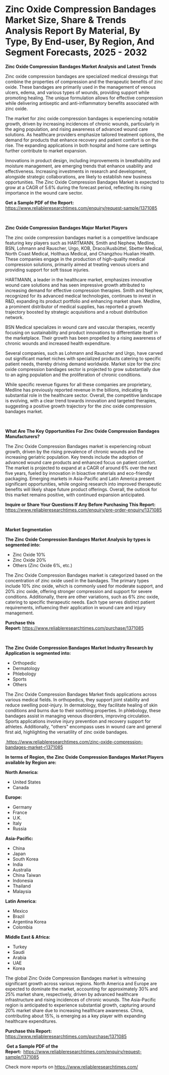 <p><h1>Zinc Oxide Compression Bandages Market Size, Share & Trends Analysis Report By Material, By Type, By End-user, By Region, And Segment Forecasts, 2025 - 2032</h1></p><p><strong>Zinc Oxide Compression Bandages Market Analysis and Latest Trends</strong></p>
<p><p>Zinc oxide compression bandages are specialized medical dressings that combine the properties of compression and the therapeutic benefits of zinc oxide. These bandages are primarily used in the management of venous ulcers, edema, and various types of wounds, providing support while promoting healing. The unique formulation allows for effective compression while delivering antiseptic and anti-inflammatory benefits associated with zinc oxide.</p><p>The market for zinc oxide compression bandages is experiencing notable growth, driven by increasing incidences of chronic wounds, particularly in the aging population, and rising awareness of advanced wound care solutions. As healthcare providers emphasize tailored treatment options, the demand for products that enhance recovery and patient comfort is on the rise. The expanding applications in both hospital and home care settings further contribute to market expansion.</p><p>Innovations in product design, including improvements in breathability and moisture management, are emerging trends that enhance usability and effectiveness. Increasing investments in research and development, alongside strategic collaborations, are likely to establish new business opportunities. The Zinc Oxide Compression Bandages Market is expected to grow at a CAGR of 5.6% during the forecast period, reflecting its rising importance in the wound care sector.</p></p>
<p><strong>Get a Sample PDF of the Report:&nbsp;</strong> <a href="https://www.reliableresearchtimes.com/enquiry/request-sample/1371085?utm_campaign=3005&utm_medium=2&utm_source=Github&utm_content=ia&utm_term=22032025&utm_id=zinc-oxide-compression-bandages">https://www.reliableresearchtimes.com/enquiry/request-sample/1371085</a></p>
<p>&nbsp;</p>
<p><strong>Zinc Oxide Compression Bandages Major Market Players</strong></p>
<p><p>The zinc oxide compression bandages market is a competitive landscape featuring key players such as HARTMANN, Smith and Nephew, Medline, BSN, Lohmann and Rauscher, Urgo, KOB, Draco/Ausbüttel, Sbetter Medical, North Coast Medical, Holthaus Medical, and Changzhou Hualian Health. These companies engage in the production of high-quality medical compression solutions, primarily aimed at treating venous ulcers and providing support for soft tissue injuries.</p><p>HARTMANN, a leader in the healthcare market, emphasizes innovative wound care solutions and has seen impressive growth attributed to increasing demand for effective compression therapies. Smith and Nephew, recognized for its advanced medical technologies, continues to invest in R&D, expanding its product portfolio and enhancing market share. Medline, a prominent distributor of medical supplies, has reported a growth trajectory boosted by strategic acquisitions and a robust distribution network.</p><p>BSN Medical specializes in wound care and vascular therapies, recently focusing on sustainability and product innovations to differentiate itself in the marketplace. Their growth has been propelled by a rising awareness of chronic wounds and increased health expenditure.</p><p>Several companies, such as Lohmann and Rauscher and Urgo, have carved out significant market niches with specialized products catering to specific patient needs, thereby driving demand worldwide. Market size for the zinc oxide compression bandages sector is projected to grow substantially due to an aging population and the proliferation of chronic conditions.</p><p>While specific revenue figures for all these companies are proprietary, Medline has previously reported revenue in the billions, indicating its substantial role in the healthcare sector. Overall, the competitive landscape is evolving, with a clear trend towards innovation and targeted therapies, suggesting a positive growth trajectory for the zinc oxide compression bandages market.</p></p>
<p>&nbsp;</p>
<p><strong>What Are The Key Opportunities For Zinc Oxide Compression Bandages Manufacturers?</strong></p>
<p><p>The Zinc Oxide Compression Bandages market is experiencing robust growth, driven by the rising prevalence of chronic wounds and the increasing geriatric population. Key trends include the adoption of advanced wound care products and enhanced focus on patient comfort. The market is projected to expand at a CAGR of around 6% over the next five years, fueled by innovation in bioactive materials and eco-friendly packaging. Emerging markets in Asia-Pacific and Latin America present significant opportunities, while ongoing research into improved therapeutic benefits will likely shape future product offerings. Overall, the outlook for this market remains positive, with continued expansion anticipated.</p></p>
<p><strong>Inquire or Share Your Questions If Any Before Purchasing This Report:</strong> <a href="https://www.reliableresearchtimes.com/enquiry/pre-order-enquiry/1371085?utm_campaign=3005&utm_medium=2&utm_source=Github&utm_content=ia&utm_term=22032025&utm_id=zinc-oxide-compression-bandages">https://www.reliableresearchtimes.com/enquiry/pre-order-enquiry/1371085</a></p>
<p>&nbsp;</p>
<p><strong>Market Segmentation</strong></p>
<p><strong>The Zinc Oxide Compression Bandages Market Analysis by types is segmented into:</strong></p>
<p><ul><li>Zinc Oxide 10%</li><li>Zinc Oxide 20%</li><li>Others (Zinc Oxide 6%, etc.)</li></ul></p>
<p><p>The Zinc Oxide Compression Bandages market is categorized based on the concentration of zinc oxide used in the bandages. The primary types include 10% zinc oxide, which is commonly used for moderate support, and 20% zinc oxide, offering stronger compression and support for severe conditions. Additionally, there are other variations, such as 6% zinc oxide, catering to specific therapeutic needs. Each type serves distinct patient requirements, influencing their application in wound care and injury management.</p></p>
<p><strong>Purchase this Report:&nbsp;</strong><a href="https://www.reliableresearchtimes.com/purchase/1371085?utm_campaign=3005&utm_medium=2&utm_source=Github&utm_content=ia&utm_term=22032025&utm_id=zinc-oxide-compression-bandages">https://www.reliableresearchtimes.com/purchase/1371085</a></p>
<p>&nbsp;</p>
<p><strong>The Zinc Oxide Compression Bandages Market Industry Research by Application is segmented into:</strong></p>
<p><ul><li>Orthopedic</li><li>Dermatology</li><li>Phlebology</li><li>Sports</li><li>Others</li></ul></p>
<p><p>The Zinc Oxide Compression Bandages Market finds applications across various medical fields. In orthopedics, they support joint stability and reduce swelling post-injury. In dermatology, they facilitate healing of skin conditions and burns due to their soothing properties. In phlebology, these bandages assist in managing venous disorders, improving circulation. Sports applications involve injury prevention and recovery support for athletes. Additionally, "others" encompass uses in wound care and general first aid, highlighting the versatility of zinc oxide bandages.</p></p>
<p><a href="https://www.reliableresearchtimes.com/zinc-oxide-compression-bandages-market-r1371085?utm_campaign=3005&utm_medium=2&utm_source=Github&utm_content=ia&utm_term=22032025&utm_id=zinc-oxide-compression-bandages">&nbsp;https://www.reliableresearchtimes.com/zinc-oxide-compression-bandages-market-r1371085</a></p>
<p><strong>In terms of Region, the Zinc Oxide Compression Bandages Market Players available by Region are:</strong></p>
<p>
    <p> <strong> North America: </strong>
        <ul>
            <li>United States</li>
            <li>Canada</li>
        </ul>
        </p> 
    <p> <strong> Europe: </strong>
        <ul>
            <li>Germany</li>
            <li>France</li>
            <li>U.K.</li>
            <li>Italy</li>
            <li>Russia</li>
        </ul>
        </p> 
    <p> <strong> Asia-Pacific: </strong>
        <ul>
            <li>China</li>
            <li>Japan</li>
            <li>South Korea</li>
            <li>India</li>
            <li>Australia</li>
            <li>China Taiwan</li>
            <li>Indonesia</li>
            <li>Thailand</li>
            <li>Malaysia</li>
        </ul>
        </p> 
    <p> <strong> Latin America: </strong>
        <ul>
            <li>Mexico</li>
            <li>Brazil</li>
            <li>Argentina Korea</li>
            <li>Colombia</li>
        </ul>
        </p> 
    <p> <strong> Middle East & Africa: </strong>
        <ul>
            <li>Turkey</li>
            <li>Saudi</li>
            <li>Arabia</li>
            <li>UAE</li>
            <li>Korea</li>
        </ul>
    </p>
    </p>
<p><p>The global Zinc Oxide Compression Bandages market is witnessing significant growth across various regions. North America and Europe are expected to dominate the market, accounting for approximately 30% and 25% market share, respectively, driven by advanced healthcare infrastructure and rising incidences of chronic wounds. The Asia-Pacific region is anticipated to experience substantial growth, capturing around 20% market share due to increasing healthcare awareness. China, contributing about 15%, is emerging as a key player with expanding healthcare expenditures.</p></p>
<p><strong>Purchase this Report: </strong><a href="https://www.reliableresearchtimes.com/purchase/1371085?utm_campaign=3005&utm_medium=2&utm_source=Github&utm_content=ia&utm_term=22032025&utm_id=zinc-oxide-compression-bandages">https://www.reliableresearchtimes.com/purchase/1371085</a></p>
<p>&nbsp;<strong>Get a Sample PDF of the Report:&nbsp;&nbsp;</strong><a href="https://www.reliableresearchtimes.com/enquiry/request-sample/1371085?utm_campaign=3005&utm_medium=2&utm_source=Github&utm_content=ia&utm_term=22032025&utm_id=zinc-oxide-compression-bandages">https://www.reliableresearchtimes.com/enquiry/request-sample/1371085</a></p>
<p><strong></strong></p>
<p>Check more reports on <a href="https://www.reliableresearchtimes.com/?utm_campaign=3005&utm_medium=2&utm_source=Github&utm_content=ia&utm_term=22032025&utm_id=zinc-oxide-compression-bandages">https://www.reliableresearchtimes.com/</a></p>